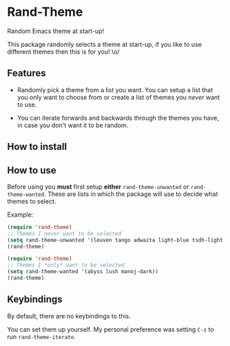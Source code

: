 # Rand-Theme

Random Emacs theme at start-up!


This package randomly selects a theme at start-up, if you like to use different
themes then this is for you! \o/

## Features
 - Randomly pick a theme from a list you want.
 You can setup a list that you only want to choose from or
 create a list of themes you *never* want to use.

- You can iterate forwards and backwards through the themes you have, in case you don't
want it to be random.

## How to install

## How to use

Before using you **must** first setup **either** `rand-theme-unwanted` or `rand-theme-wanted`. These  are lists in which the package will use
to decide what themes to select.

Example:
```lisp
(require 'rand-theme)
;; Themes I never want to be selected
(setq rand-theme-unwanted '(leuven tango adwaita light-blue tsdh-light dichromacy whiteboard))
(rand-theme)
```
```lisp
(require 'rand-theme)
;; Themes I *only* want to be selected
(setq rand-theme-wanted '(abyss lush manoj-dark))
(rand-theme)
```

## Keybindings

By default, there are no keybindings to this. 

You can set them up yourself. My personal preference was setting `C-z` to run `rand-theme-iterate`.
